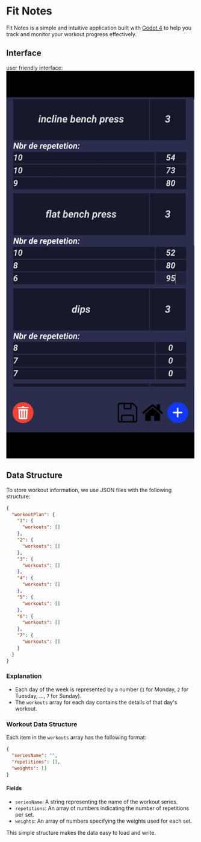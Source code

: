 # Fit Notes

Fit Notes is a simple and intuitive application built with [Godot 4](https://godotengine.org/) to help you track and monitor your workout progress effectively.

## Interface
user friendly interface:
<img src="screenshots/Screenshot.jpg" alt="Application Screenshot" width="500"/>


## Data Structure
To store workout information, we use JSON files with the following structure:

```json
{
  "workoutPlan": {
    "1": {
      "workouts": []
    },
    "2": {
      "workouts": []
    },
    "3": {
      "workouts": []
    },
    "4": {
      "workouts": []
    },
    "5": {
      "workouts": []
    },
    "6": {
      "workouts": []
    },
    "7": {
      "workouts": []
    }
  }
}
```

### Explanation
- Each day of the week is represented by a number (`1` for Monday, `2` for Tuesday, ..., `7` for Sunday).
- The `workouts` array for each day contains the details of that day's workout.

### Workout Data Structure
Each item in the `workouts` array has the following format:

```json
{
  "seriesName": "",
  "repetitions": [],
  "weights": []
}
```

#### Fields
- `seriesName`: A string representing the name of the workout series.
- `repetitions`: An array of numbers indicating the number of repetitions per set.
- `weights`: An array of numbers specifying the weights used for each set.

This simple structure makes the data easy to load and write.
